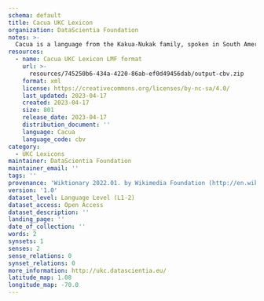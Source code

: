 ```yaml
---
schema: default
title: Cacua UKC Lexicon
organization: DataScientia Foundation
notes: >-
  Cacua is a language from the Kakua-Nukak family, spoken in South America. The UKC Lexicon of Cacua is represented as a lexico-semantic network. It consists of words, word senses, synsets, as well as sense-level and synset-level relationships.
resources:
  - name: Cacua UKC Lexicon LMF format
    url: >-
      resources/745250b6-434a-4220-86ab-ef0d49456dab/output-cbv.zip
    format: xml
    license: https://creativecommons.org/licenses/by-nc-sa/4.0/
    last_updated: 2023-04-17
    created: 2023-04-17
    size: 801
    release_date: 2023-04-17
    distribution_document: ''
    language: Cacua
    language_code: cbv
category:
  - UKC Lexicons
maintainer: DataScientia Foundation
maintainer_email: ''
tags: ''
provenance: 'Wiktionary 2022.01. by Wikimedia Foundation (http://en.wiktionary.org); Princeton WordNet 2.1 by Princeton University (https://wordnet.princeton.edu)'
version: '1.0'
dataset_level: Language Level (L1-2)
dataset_access: Open Access
dataset_description: ''
landing_page: ''
date_of_collection: ''
words: 2
synsets: 1
senses: 2
sense_relations: 0
synset_relations: 0
more_information: http://ukc.datascientia.eu/
latitude_map: 1.08
longitude_map: -70.0
---
```

